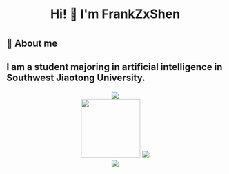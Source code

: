 <div align="center"><h1> Hi! 👋 I'm FrankZxShen<h1></div> 
<h2>🚀 About me<h2> 
  
<p>I am a student majoring in artificial intelligence in Southwest Jiaotong University.</p> 
  
<div align="center"> <img src="https://github-readme-streak-stats.herokuapp.com/?user=FrankZxShen" /> </div>
<div align="center"> <img height="137px" src="https://github-readme-stats.vercel.app/api?username=FrankZxShen&hide_title=true&hide_border=true&show_icons=trueline_height=21&text_color=000&icon_color=000&bg_color=0,ea6161,ffc64d,fffc4d,52fa5a&theme=graywhite" /> <img src="https://github-readme-stats.vercel.app/api/top-langs/?username=FrankZxshen&hide_title=true&hide_border=true&layout=compact&langs_count=6&text_color=000&icon_color=fff&bg_color=0,52fa5a,4dfcff,c64dff&theme=graywhite" /> </div>
<div align="center"> <img src="https://metrics.lecoq.io/FrankZxShen?template=classic&base=header%2C%20activity%2C%20community%2C%20repositories%2C%20metadata&base.indepth=false&base.hireable=false&base.skip=false&config.timezone=Asia%2FShanghai" /> </div>



<!--
**FrankZxShen/FrankZxShen** is a ✨ _special_ ✨ repository because its `README.md` (this file) appears on your GitHub profile.

Here are some ideas to get you started:

- 🔭 I’m currently working on ...
- 🌱 I’m currently learning ...
- 👯 I’m looking to collaborate on ...
- 🤔 I’m looking for help with ...
- 💬 Ask me about ...
- 📫 How to reach me: ...
- 😄 Pronouns: ...
- ⚡ Fun fact: ...
-->
